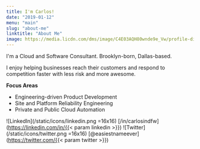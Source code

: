 ```yaml
---
title: I'm Carlos!
date: "2019-01-12"
menu: "main"
slug: "about-me"
linktitle: "About Me"
image: https://media.licdn.com/dms/image/C4E03AQH80wnde9e_Vw/profile-displayphoto-shrink_200_200/0?e=1553126400&v=beta&t=QITNRK_xtLEc5SAL_-EVJep9zUiSbK1SFPMFuEVGEm8
---
```


I'm a Cloud and Software Consultant. Brooklyn-born, Dallas-based.

I enjoy helping businesses reach their customers and respond to competition
faster with less risk and more awesome.

**Focus Areas**

- Engineering-driven Product Development
- Site and Platform Reliability Engineering
- Private and Public Cloud Automation

![LinkedIn](/static/icons/linkedin.png =16x16) [/in/carlosindfw](https://linkedin.com/in/{{< param linkedin >}})
![Twitter](/static/icons/twitter.png =16x16) [@easiestnameever](https://twitter.com/{{< param twitter >}})
